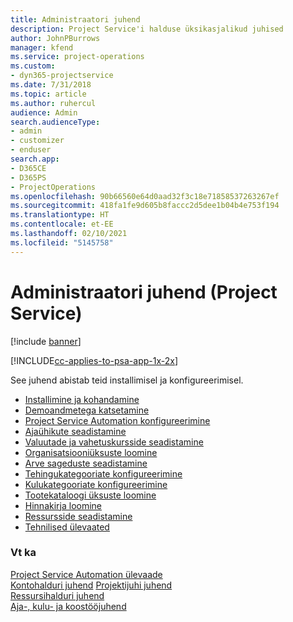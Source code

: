 ```yaml
---
title: Administraatori juhend
description: Project Service'i halduse üksikasjalikud juhised
author: JohnPBurrows
manager: kfend
ms.service: project-operations
ms.custom:
- dyn365-projectservice
ms.date: 7/31/2018
ms.topic: article
ms.author: ruhercul
audience: Admin
search.audienceType:
- admin
- customizer
- enduser
search.app:
- D365CE
- D365PS
- ProjectOperations
ms.openlocfilehash: 90b66560e64d0aad32f3c18e71858537263267ef
ms.sourcegitcommit: 418fa1fe9d605b8faccc2d5dee1b04b4e753f194
ms.translationtype: HT
ms.contentlocale: et-EE
ms.lasthandoff: 02/10/2021
ms.locfileid: "5145758"
---
```

# <a name="administrator-guide-project-service"></a>Administraatori juhend (Project Service)

[!include [banner](../includes/psa-now-project-operations.md)]

[!INCLUDE[cc-applies-to-psa-app-1x-2x](../includes/cc-applies-to-psa-app-1x-2x.md)]

See juhend abistab teid installimisel ja konfigureerimisel.  
  
- [Installimine ja kohandamine](install-customize.md)
- [Demoandmetega katsetamine](use-demo-data.md)
- [Project Service Automation konfigureerimine](configure.md)
- [Ajaühikute seadistamine](set-up-time-units.md)
- [Valuutade ja vahetuskursside seadistamine](set-up-currencies-exchange-rates.md)
- [Organisatsiooniüksuste loomine](create-organizational-units.md)
- [Arve sageduste seadistamine](set-up-invoice-frequencies.md)
- [Tehingukategooriate konfigureerimine](configure-transaction-categories.md)
- [Kulukategooriate konfigureerimine](configure-expense-categories.md)
- [Tootekataloogi üksuste loomine](create-product-catalog-items.md)
- [Hinnakirja loomine](create-price-list.md)
- [Ressursside seadistamine](set-up-resources.md)
- [Tehnilised ülevaated](white-papers.md)
  
### <a name="see-also"></a>Vt ka  
 [Project Service Automation ülevaade](../psa/overview.md)    
 [Kontohalduri juhend](../psa/account-manager-guide.md) [Projektijuhi juhend](../psa/project-manager-guide.md)   
 [Ressursihalduri juhend](../psa/resource-manager-guide.md)   
 [Aja-, kulu- ja koostööjuhend](../psa/time-expense-collaboration-guide.md)
